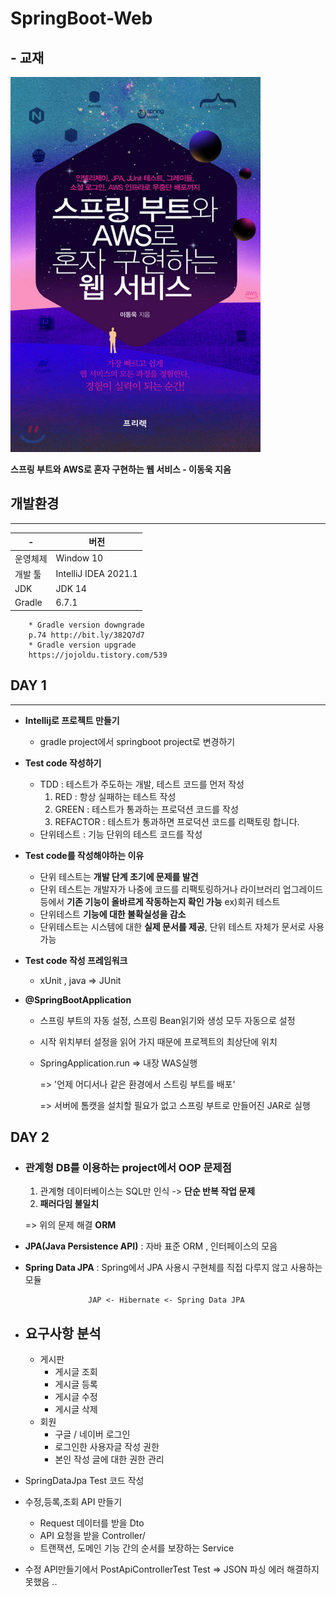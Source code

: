 # SpringBoot-Web
## - 교재 


<img src="./img/Book.jpg" width="400" height="600">

**스프링 부트와 AWS로 혼자 구현하는 웹 서비스 - 이동욱 지음**      


## 개발환경
 ---

| - |버전|
|---|---|
|운영체제|Window 10|
|개발 툴|IntelliJ IDEA 2021.1|
|JDK|JDK 14|
|Gradle|6.7.1|
        * Gradle version downgrade
        p.74 http://bit.ly/382Q7d7 
        * Gradle version upgrade 
        https://jojoldu.tistory.com/539
        
## DAY 1
---
- **Intellij로 프로젝트 만들기**
    - gradle project에서 springboot project로 변경하기 
- **Test code 작성하기**
    - TDD : 테스트가 주도하는 개발, 테스트 코드를 먼저 작성
        1. RED : 항상 실패하는 테스트 작성
        2. GREEN : 테스트가 통과하는 프로덕션 코드를 작성
        3. REFACTOR : 테스트가 통과하면 프로덕션 코드를 리팩토링 합니다.
    - 단위테스트 : 기능 단위의 테스트 코드를 작성

- **Test code를 작성해야하는 이유**
    - 단위 테스트는 **개발 단계 초기에 문제를 발견**
    - 단위 테스트는 개발자가 나중에 코드를 리팩토링하거나 라이브러리 업그레이드 등에서 **기존 기능이 올바르게 작동하는지 확인 가능** ex)회귀 테스트
    - 단위테스트 **기능에 대한 불확실성을 감소**
    - 단위테스트는 시스템에 대한 **실제 문서를 제공**, 단위 테스트 자체가 문서로 사용 가능 
- **Test code 작성 프레임워크**
    - xUnit , java => JUnit 

- **@SpringBootApplication**
    - 스프링 부트의 자동 설정, 스프링 Bean읽기와 생성 모두 자동으로 설정 
    - 시작 위치부터 설정을 읽어 가지 때문에 프로젝트의 최상단에 위치 
    - SpringApplication.run => 내장 WAS실행  
    
      => '언제 어디서나 같은 환경에서 스트링 부트를 배포' 
      
      => 서버에 톰캣을 설치할 필요가 없고 스프링 부트로 만들어진 JAR로 실행 
      
      

## DAY 2

- ### 관계형 DB를 이용하는 project에서 OOP 문제점
    1. 관계형 데이터베이스는 SQL만 인식 -> **단순 반복 작업 문제** 
    2. **패러다임 불일치**

    =>  위의 문제 해결  **ORM**   


- **JPA(Java Persistence API)** : 자바 표준 ORM , 인터페이스의   모음

- **Spring Data JPA** : Spring에서 JPA 사용시 구현체를 직접 다루지 않고 사용하는 모듈  
                    
                    JAP <- Hibernate <- Spring Data JPA

- ##  요구사항 분석 

    - 게시판 
        - 게시글 조회
        - 게시글 등록
        - 게시글 수정
        - 게시글 삭제
    - 회원
        - 구글 / 네이버 로그인
        - 로그인한 사용자글 작성 권한
        - 본인 작성 글에 대한 권한 관리     

- SpringDataJpa Test 코드 작성 
- 수정,등록,조회 API 만들기 
    - Request 데이터를 받을 Dto
    - API 요청을 받을 Controller/
    - 트랜잭션, 도메인 기능 간의 순서를 보장하는 Service
- 수정 API만들기에서 PostApiControllerTest Test 
=> JSON 파싱 에러 해결하지 못했음 ..  
